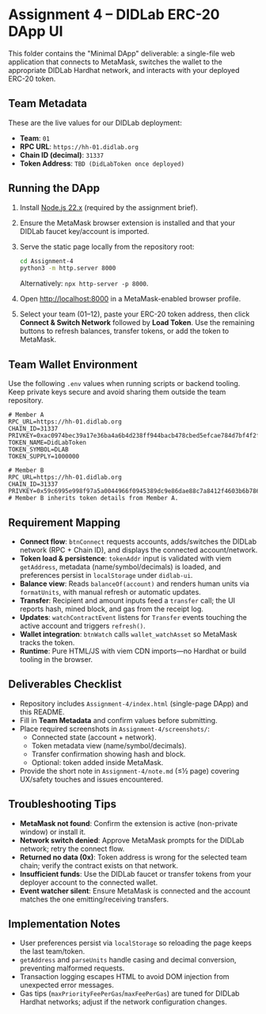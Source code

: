 # Assignment 4 – DIDLab ERC-20 DApp UI

This folder contains the "Minimal DApp" deliverable: a single-file web application that connects to MetaMask, switches the wallet to the appropriate DIDLab Hardhat network, and interacts with your deployed ERC-20 token.

## Team Metadata

These are the live values for our DIDLab deployment:

- **Team**: `01`
- **RPC URL**: `https://hh-01.didlab.org`
- **Chain ID (decimal)**: `31337`
- **Token Address**: `TBD (DidLabToken once deployed)`

## Running the DApp

1. Install [Node.js 22.x](https://nodejs.org/) (required by the assignment brief).
2. Ensure the MetaMask browser extension is installed and that your DIDLab faucet key/account is imported.
3. Serve the static page locally from the repository root:

   ```bash
   cd Assignment-4
   python3 -m http.server 8000
   ```

   Alternatively: `npx http-server -p 8000`.
4. Open [http://localhost:8000](http://localhost:8000) in a MetaMask-enabled browser profile.
5. Select your team (01–12), paste your ERC-20 token address, then click **Connect & Switch Network** followed by **Load Token**. Use the remaining buttons to refresh balances, transfer tokens, or add the token to MetaMask.

## Team Wallet Environment

Use the following `.env` values when running scripts or backend tooling. Keep private keys secure and avoid sharing them outside the team repository.

```env
# Member A
RPC_URL=https://hh-01.didlab.org
CHAIN_ID=31337
PRIVKEY=0xac0974bec39a17e36ba4a6b4d238ff944bacb478cbed5efcae784d7bf4f2ff80
TOKEN_NAME=DidLabToken
TOKEN_SYMBOL=DLAB
TOKEN_SUPPLY=1000000

# Member B
RPC_URL=https://hh-01.didlab.org
CHAIN_ID=31337
PRIVKEY=0x59c6995e998f97a5a0044966f0945389dc9e86dae88c7a8412f4603b6b78690d
# Member B inherits token details from Member A.
```

## Requirement Mapping

- **Connect flow**: `btnConnect` requests accounts, adds/switches the DIDLab network (RPC + Chain ID), and displays the connected account/network.
- **Token load & persistence**: `tokenAddr` input is validated with viem `getAddress`, metadata (name/symbol/decimals) is loaded, and preferences persist in `localStorage` under `didlab-ui`.
- **Balance view**: Reads `balanceOf(account)` and renders human units via `formatUnits`, with manual refresh or automatic updates.
- **Transfer**: Recipient and amount inputs feed a `transfer` call; the UI reports hash, mined block, and gas from the receipt log.
- **Updates**: `watchContractEvent` listens for `Transfer` events touching the active account and triggers `refresh()`.
- **Wallet integration**: `btnWatch` calls `wallet_watchAsset` so MetaMask tracks the token.
- **Runtime**: Pure HTML/JS with viem CDN imports—no Hardhat or build tooling in the browser.

## Deliverables Checklist

- Repository includes `Assignment-4/index.html` (single-page DApp) and this README.
- Fill in **Team Metadata** and confirm values before submitting.
- Place required screenshots in `Assignment-4/screenshots/`:
  - Connected state (account + network).
  - Token metadata view (name/symbol/decimals).
  - Transfer confirmation showing hash and block.
  - Optional: token added inside MetaMask.
- Provide the short note in `Assignment-4/note.md` (≤½ page) covering UX/safety touches and issues encountered.

## Troubleshooting Tips

- **MetaMask not found**: Confirm the extension is active (non-private window) or install it.
- **Network switch denied**: Approve MetaMask prompts for the DIDLab network; retry the connect flow.
- **Returned no data (0x)**: Token address is wrong for the selected team chain; verify the contract exists on that network.
- **Insufficient funds**: Use the DIDLab faucet or transfer tokens from your deployer account to the connected wallet.
- **Event watcher silent**: Ensure MetaMask is connected and the account matches the one emitting/receiving transfers.

## Implementation Notes

- User preferences persist via `localStorage` so reloading the page keeps the last team/token.
- `getAddress` and `parseUnits` handle casing and decimal conversion, preventing malformed requests.
- Transaction logging escapes HTML to avoid DOM injection from unexpected error messages.
- Gas tips (`maxPriorityFeePerGas`/`maxFeePerGas`) are tuned for DIDLab Hardhat networks; adjust if the network configuration changes.
